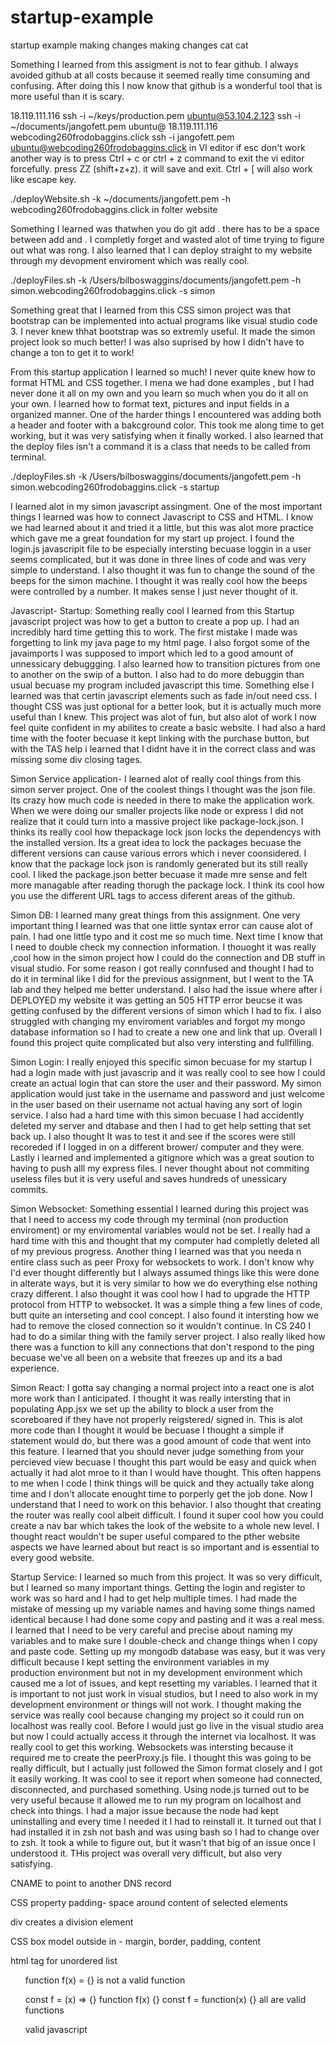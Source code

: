 # startup-example
startup example
making changes making changes
cat cat


Something I learned from this assigment is not to fear github. I always avoided github at all costs because it seemed really time consuming and confusing. After doing this I now know that github is a wonderful tool that is more useful than it is scary. 

18.119.111.116
ssh -i ~/keys/production.pem ubuntu@53.104.2.123
ssh -i ~/documents/jangofett.pem ubuntu@ 18.119.111.116
webcoding260frodobaggins.click
ssh -i jangofett.pem ubuntu@webcoding260frodobaggins.click
in VI editor if esc don't work another way is to press Ctrl + c or ctrl + z command to exit the vi editor forcefully. press ZZ (shift+z+z). it will save and exit. Ctrl + [ will also work like escape key.

./deployWebsite.sh -k ~/documents/jangofett.pem -h webcoding260frodobaggins.click
in folter website

Something I learned was thatwhen you do git add . there has to be a space between add and . I completly forget and wasted alot of time trying to figure out what was rong. I also learned that I can deploy straight to my website through my devopment enviroment which was really cool.

./deployFiles.sh -k /Users/bilboswaggins/documents/jangofett.pem -h simon.webcoding260frodobaggins.click -s simon

Something great that I learned from this CSS simon project was that bootstrap can be implemented into actual programs like visual studio code 3. I never knew thhat bootstrap was so extremly useful. It made the simon project look so much better! I was also suprised by how I didn't have to change a ton to get it to work!


From this startup application I learned so much! I never quite knew how to format HTML and CSS together. I mena we had done examples , but I had never done it all on my own and you learn so much when you do it all on your own. I learned how to format text, pictures and input fields in a organized manner. One of the harder things I encountered was adding both a header and footer with a bakcground color. This took me along time to get working, but it was very satisfying when it finally worked. I also learned that the deploy files isn't a command it is a class that needs to be called from terminal. 

./deployFiles.sh -k /Users/bilboswaggins/documents/jangofett.pem -h simon.webcoding260frodobaggins.click -s startup



I learned alot in my simon javascript assingment. One of the most important things I learned was how to connect Javascript to CSS and HTML. I know we had learned about it and tried it a little, but this was alot more practice which gave me a great foundation for my start up project. I found the login.js javascripit file to be especially intersting becuase loggin in a user seems complicated, but it was done in three lines of code and was very simple to understand. I also thought it was fun to change the sound of the beeps for the simon machine. I thought it was really cool how the beeps were controlled by a number. It makes sense I just never thought of it.

Javascript- Startup:
Something really cool I learned from this Startup javascript project was how to get a button to create a pop up. I had an incredibly hard time getting this to work. The first mistake I made was forgetting to link my java page to my html page. I also forgot some of the javaimports I was supposed to import which led to a good amount of unnessicary debuggging. I also learned how to transition pictures from one to another on the swip of a button. I also had to do more debuggin than usual becuase my program included javascript this time. Something else I learned was that certin javascript elements such as fade in/out need css. I thought CSS was just optional for a better look, but it is actually much more useful than I knew. This project was alot of fun, but also alot of work I now feel quite confident in my abilites to create a basic website. I had also a hard time with the footer becuase it kept linking with the purchase button, but with the TAS help i learned that I didnt have it in the correct class and was missing some div closing tages.

Simon Service application- I learned alot of really cool things from this simon server project. One of the coolest things I thought was the json file. Its crazy how much code is needed in there to make the application work. When we were doing our smaller projects like node or express I  did not realize that it could turn into a massive project like package-lock.json. I thinks its really cool how thepackage lock json locks the dependencys with the installed version. Its  a great idea to lock the packages becuase the different versions can cause various errors which i never coonsidered. I know that the package lock json is randomly generated but its still really cool. I liked the package.json better becuase it made mre sense and felt more managable after reading thorugh the package lock. I think its cool how you use the different URL tags to access diferent areas of the github.

Simon DB: I learned many great things from this assignment. One very important thing I learned was that one little syntax error can cause alot of pain. I had one little typo and it cost me so much time. Next time I know that I need to double check my connection information. I thouoght it was really ,cool how in the simon project how I could do the connection and DB stuff in visual studio. For some reason i got really connfused and thought I had to do it in terminal like I did for the previous assignment, but I went to the TA lab and they helped me better understand. I also had the issue where after i DEPLOYED my website it was getting an 505 HTTP error beucse it was getting confused by the different versions of simon which I had to fix. I also struggled with changing my enviroment variables and forgot my mongo database information so I had to create a new one and link that up. Overall I found this project quite complicated but also very intersting and fullfilling. 

Simon Login: I really enjoyed this specific simon becuase for my startup I had a login made with just javascrip and it was really cool to see how I could create an actual login that can store the user and their password. My simon application would just take in the username and password and just welcome in the user based on their username not actual having any sort of login service. I also had a hard time with this simon becuase I had accidently deleted my server and dtabase and then I had to get help setting that set back up. I also thought It was to test it and see if the scores were still recoreded if I logged in on a different brower/ computer and they were. Lastly i learned and implemented a gitignore which was a great soution to having to push alll my express files. I never thought about not commiting useless files but it is very useful and saves hundreds of unessicary commits. 

Simon Websocket: Something essential I learned during this project was that I need to access my code through my terminal (non production enviroment) or my enviromental variables would not be set. I really had a hard time with this and thought that my computer had completly deleted all of my previous progress. Another thing I learned was that you needa n entire class such as peer Proxy for websockets to work. I don't know why I'd ever thought differently but I always assumed things like this were done in alterate ways, but it is very similar to how we do everything else nothing crazy different. I also thought it was cool how I had to upgrade the HTTP protocol from HTTP to websocket. It was a simple thing a few lines of code, butt quite an interseting and cool concept. I also found it intersting how we had to remove the closed connection so it wouldn't continue. In CS 240 I had to do a similar thing with the family server project. I also really liked how there was a function to kill any connections that don't respond to the ping becuase we've all been on a website that freezes up and its a bad experience. 

Simon React: I gotta say changing a normal project into a react one is alot more work than I anticipated. I thought it was really intersting that in populating App.jsx we set up the ability to block a user from the scoreboared if they have not properly reigstered/ signed in. This is alot more code than I thought it would be becuase I thought a simple if statement would do, but there was a good amount of code that went into this feature. I learned that you should never judge something from your percieved view becuase I thought this part would be easy and quick when actually it had alot mroe to it than I would have thought. This often happens to me when I code I think things will be quick and they actually take along time and I don't allocate enought time to porperly get the job done. Now I understand that I need to work on this behavior. I also thought that creating the router was really cool albeit difficult. I found it super cool how you could create a nav bar which takes the look of the website to a whole new level. I thought react wouldn't be super useful compared to the pther website aspects we have learned about but react is so important and is essential to every good website.

Startup Service: I learned so much from this project. It was so very difficult, but I learned so many important things. Getting the login and register to work was so hard and I had to get help multiple times. I had made the mistake of messing up my variable names and having some things named identical because I had done some copy and pasting and it was a real mess. I learned that I need to be very careful and precise about naming my variables and to make sure I double-check and change things when I copy and paste code. Setting up my mongodb database was easy, but it was very difficult because I kept setting the environment variables in my production environment but not in my development environment which caused me a lot of issues, and kept resetting my variables. I learned that it is important to not just work in visual studios, but I need to also work in my development environment or things will not work. I thought making the service was really cool because changing my project so it could run on localhost was really cool. Before I would just go live in the visual studio area but now I could actually access it through the internet via localhost. It was really cool to get this working. Websockets was intersting because it required me to create the peerProxy.js file. I thought this was going to be really difficult, but I actually just followed the Simon format closely and I got it easily working. It was cool to see it report when someone had connected, disconnected, and purchased something. Using node.js turned out to be very useful because it allowed me to run my program on localhost and check into things. I had a major issue because the node had kept uninstalling and every time I needed it I had to reinstall it. It turned out that I had installed it in zsh not bash and was using bash so I had to change over to zsh. It took a while to figure out, but it wasn't that big of an issue once I understood it. THis project was overall very difficult, but also very satisfying. 



CNAME to point to another DNS record

CSS property padding- space around content of selected elements

div creates a division element

CSS box model outside in - margin, border, padding, content

html tag for unordered list <ul>
  
  function f(x) = {} is not a valid function
  
  const f = (x) => {}
function f(x) {}
const f = function(x) {} 
  all are valid functions
  
  valid javascript
  <script>1+1</script>
<script src='main.js' />
<div onclick='1+1' />
  
  not valid 
  <javascript>1+1</javascript>
  
  
  valid javascript object
  { n:1 }
  not valid
{ n=1 }
{ "n"=1}
{ "n"="1" }
  
  what does the DOM textContent Property do
  Sets the child text for the an element
  
  valid hyperlink format
  <a href='https://c.com'>x</a>
  
  using css change text color to blue
  div.header { color: blue; }
  
  not correct color changes
  div { color: blue; }
div#header { color: blue; }
header { color: blue; }
  
  valid JSON
  {"x":3}
  
  not valid JSON
  {'x':3}
{"x":undefined}
{x:3}
  
  makes a script excecutable
  chmod +x deploy.sh
  
  not script excecutable
  ls -la deploy.sh
ssh deploy.sh
sudo deploy.sh
  
  <!--...-->	Defines a comment
<!DOCTYPE> 	Defines the document type
<a>	Defines a hyperlink
<abbr>	Defines an abbreviation or an acronym
<acronym>	Not supported in HTML5. Use <abbr> instead.
Defines an acronym
<address>	Defines contact information for the author/owner of a document
<applet>	Not supported in HTML5. Use <embed> or <object> instead.
Defines an embedded applet
<area>	Defines an area inside an image map
<article>	Defines an article
<aside>	Defines content aside from the page content
<audio>	Defines embedded sound content
<b>	Defines bold text
<base>	Specifies the base URL/target for all relative URLs in a document
<basefont>	Not supported in HTML5. Use CSS instead.
Specifies a default color, size, and font for all text in a document
<bdi>	Isolates a part of text that might be formatted in a different direction from other text outside it
<bdo>	Overrides the current text direction
<big>	Not supported in HTML5. Use CSS instead.
Defines big text
<blockquote>	Defines a section that is quoted from another source
<body>	Defines the document's body
<br>	Defines a single line break
<button>	Defines a clickable button
<canvas>	Used to draw graphics, on the fly, via scripting (usually JavaScript)
<caption>	Defines a table caption
<center>	Not supported in HTML5. Use CSS instead.
Defines centered text
<cite>	Defines the title of a work
<code>	Defines a piece of computer code
<col>	Specifies column properties for each column within a <colgroup> element 
<colgroup>	Specifies a group of one or more columns in a table for formatting
<data>	Adds a machine-readable translation of a given content
<datalist>	Specifies a list of pre-defined options for input controls
<dd>	Defines a description/value of a term in a description list
<del>	Defines text that has been deleted from a document
<details>	Defines additional details that the user can view or hide
<dfn>	Specifies a term that is going to be defined within the content
<dialog>	Defines a dialog box or window
<dir>	Not supported in HTML5. Use <ul> instead.
Defines a directory list
<div>	Defines a section in a document
<dl>	Defines a description list
<dt>	Defines a term/name in a description list
<em>	Defines emphasized text 
<embed>	Defines a container for an external application
<fieldset>	Groups related elements in a form
<figcaption>	Defines a caption for a <figure> element
<figure>	Specifies self-contained content
<font>	Not supported in HTML5. Use CSS instead.
Defines font, color, and size for text
<footer>	Defines a footer for a document or section
<form>	Defines an HTML form for user input
<frame>	Not supported in HTML5.
Defines a window (a frame) in a frameset
<frameset>	Not supported in HTML5.
Defines a set of frames
<h1> to <h6>	Defines HTML headings
<head>	Contains metadata/information for the document
<header>	Defines a header for a document or section
<hr>	Defines a thematic change in the content
<html>	Defines the root of an HTML document
<i>	Defines a part of text in an alternate voice or mood
<iframe>	Defines an inline frame
<img>	Defines an image
<input>	Defines an input control
<ins>	Defines a text that has been inserted into a document
<kbd>	Defines keyboard input
<label>	Defines a label for an <input> element
<legend>	Defines a caption for a <fieldset> element
<li>	Defines a list item
<link>	Defines the relationship between a document and an external resource (most used to link to style sheets)
<main>	Specifies the main content of a document
<map>	Defines an image map
<mark>	Defines marked/highlighted text
<meta>	Defines metadata about an HTML document
<meter>	Defines a scalar measurement within a known range (a gauge)
<nav>	Defines navigation links
<noframes>	Not supported in HTML5.
Defines an alternate content for users that do not support frames
<noscript>	Defines an alternate content for users that do not support client-side scripts
<object>	Defines a container for an external application
<ol>	Defines an ordered list
<optgroup>	Defines a group of related options in a drop-down list
<option>	Defines an option in a drop-down list
<output>	Defines the result of a calculation
<p>	Defines a paragraph
<param>	Defines a parameter for an object
<picture>	Defines a container for multiple image resources
<pre>	Defines preformatted text
<progress>	Represents the progress of a task
<q>	Defines a short quotation
<rp>	Defines what to show in browsers that do not support ruby annotations
<rt>	Defines an explanation/pronunciation of characters (for East Asian typography)
<ruby>	Defines a ruby annotation (for East Asian typography)
<s>	Defines text that is no longer correct
<samp>	Defines sample output from a computer program
<script>	Defines a client-side script
<section>	Defines a section in a document
<select>	Defines a drop-down list
<small>	Defines smaller text
<source>	Defines multiple media resources for media elements (<video> and <audio>)
<span>	Defines a section in a document
<strike>	Not supported in HTML5. Use <del> or <s> instead.
Defines strikethrough text
<strong>	Defines important text
<style>	Defines style information for a document
<sub>	Defines subscripted text
<summary>	Defines a visible heading for a <details> element
<sup>	Defines superscripted text
<svg>	Defines a container for SVG graphics
<table>	Defines a table
<tbody>	Groups the body content in a table
<td>	Defines a cell in a table
<template>	Defines a container for content that should be hidden when the page loads
<textarea>	Defines a multiline input control (text area)
<tfoot>	Groups the footer content in a table
<th>	Defines a header cell in a table
<thead>	Groups the header content in a table
<time>	Defines a specific time (or datetime)
<title>	Defines a title for the document
<tr>	Defines a row in a table
<track>	Defines text tracks for media elements (<video> and <audio>)
<tt>	Not supported in HTML5. Use CSS instead.
Defines teletype text
<u>	Defines some text that is unarticulated and styled differently from normal text
<ul>	Defines an unordered list
<var>	Defines a variable
<video>	Defines embedded video content
<wbr>	Defines a possible line-break

The sudo command allows you to run programs with the security privileges of another user

ls -la  The following command is ls which is short for list. This command lists all files in a directory.

The ssh command provides a secure encrypted connection between two hosts over an insecure network.

D) <img src="/images/picture.png" /

font weight makes text bold

spacing between elements is margin 

spacing within an element is padding

C) float: right; - to get it to float right

How would you set the width of an element to be 100%? Include complete punctuation.
B) width: 100%;

How would you specify that a set of CSS properties applies to the following div?
<div id="content">
A) #content

How would you specify that a set of CSS properties applies to the following div?
<div class="special">
C) .special

What pseudo-selector would you add to an element to show a style when the mouse is over an element? Include the necessary punctuation.
D) :hover

<strong> creates bold text

change font size
#header{
font-size: 250%
}

MouseEvents
onClick();
onMouseOut(); //when the user mouses over, or out of, an HTML object
onmousedown(), onmouseup(); //part of mouse-click
dblclick()
hover()
mouseenter(); //when mouse enters an element

Which code snippet will select all p elements and remove them?
$("p").remove();

Which jQuery code snippet will select <li class='source'> </li> element and change the text to 'AP'
$(".source").text("AP");


Which code snippet will select all p elements and remove them?
$("p").remove();


Which jQuery code snippet will create a new h1 element with the text 'Breaking news' and prepend it to <div class='article'>...</div> element
$(".article").append("<h1>Cool</h1>");


Which jQuery code snippet will select the ul element and add the class "attribution"?
$("ul").addClass("intro");


Which jQuery code snippet will select the <p class="description">..</p> and remove the class "description".
$("p").removeClass("description");

if this is what they are asking??


Which jQuery code will create a new li element with the class author and append it to
$("ol").append("<li class='intro'>Appended item</li>");


Which jQuery code snippet will select the a element and change the text to "Read more"
$(".source").text("Read More");
$("#test").text("Read More");


Which jQuery code snippet will select the next sibling of the <p class="description>.. </p> element
$(p.description).next()


Which jQuery code snippet will select the previous sibling of the ul element and change its text to "Breaking news"?
$("ul.ENTER_ID_HERE").prev().text("Breaking News");


In creating a new web page, what is the presentation Layer?
CSS
  
  behviorala layer- javascript


content layer HTML

  How would you use CSS tochangeall the div elements to have a background color of blue?
div{
background-color: lightblue;
}
  
  Which HTML Tag would you use to create a numbered list?
<ol><li></li></ol>


In HTML, <em> is usedto identify
italicized

What would you use in jQuery to select all p elements on the page?
$("p")


Create a new element and append it to the ul element
$("#btn2").click(function(){
$("ol").append("<li>Appended item</li>");



const petRegex = /(dog)|(cat)|(bird)/gim;
const text = 'Both cats and dogs are pets, but not rocks.';

text.match(petRegex);
// RETURNS: ['cat', 'dog']

text.replace(petRegex, 'animal');
// RETURNS: Both animals and animals are pets, but not rocks.

petRegex.test(text);
// RETURNS: true





Something really cool I learned from this Startup javascript project was how to get a button to create a pop up. I had an incredibly hard time getting this to work. The first mistake I made was forgetting to link my java page to my html page. I also forgot some of the javaimports I was supposed to import which led to a good amount of unnessicary debuggging. I also learned how to transition pictures from one to another on the swip of a button. I also had to do more debuggin than usual becuase my program included javascript this time. Something else I learned was that certin javascript elements such as fade in/out need css. I thought CSS was just optional for a better look, but it is actually much more useful than I knew. This project was alot of fun, but also alot of work I now feel quite confident in my abilites to create a basic website. I had also a hard time with the footer becuase it kept linking with the purchase button, but with the TAS help i learned that I didnt have it in the correct class and was missing some div closing tages.


ask about adding sumbit buttonr ecipt to purchase sumbit button
ask about storing user login info

From our frontend Javascript we can make requests to external services running anywhere in the world. This allows us to get external data, such as an inspirational quote, that we then inject into the DOM for the user to read. To make a web service request, we supply the URL of the web service to the fetch function that is built into the browser.The next step in building a full stack web application, is to create our own web service. Our web service will provide the static frontend files along with functions to handle fetch requests for things like storing data persistently, providing security, running tasks, executing application logic that you don't want your user to be able to see, and communicating with other users. The functionality provided by your web service represents the backend of your application.

Generally the functions provided by a web service are called endpoints, or sometimes APIs. You access the web service endpoints from your frontend JavaScript with the fetch function. In the picture below, the backend web service is not only providing the static files that make up the frontend, but also providing the web service endpoints that the frontend calls to do things like get a user, create a user, or get high scores.

Backend

The backend web service can also use fetch to make requests to other web services. For example, in the image below the frontend uses fetch to request the user's data from the backend web service. The backend then uses fetch to call two other web services, one to get the user's data from the database, and another one to request subway routes that are near the user's home. That data is then combined together by the backend web service and returned to the frontend for display in the browser.

Port	Protocol
20	File Transfer Protocol (FTP) for data transfer
22	Secure Shell (SSH) for connecting to remote devices
25	Simple Mail Transfer Protocol (SMTP) for sending email
53	Domain Name System (DNS) for looking up IP addresses
80	Hypertext Transfer Protocol (HTTP) for web requests
110	Post Office Protocol (POP3) for retrieving email
123	Network Time Protocol (NTP) for managing time
161	Simple Network Management Protocol (SNMP) for managing network devices such as routers or printers
194	Internet Relay Chat (IRC) for chatting
443	HTTP Secure (HTTPS) for secure web requests

An HTTP request has this general syntax.

<verb> <url path, parameters, anchor> <version>
[<header key: value>]*
[

  <body>
]

If you list the files in directory you will notice that it has created a file named package.json. This file contains three main things: 1) Metadata about your project such as its name and the default entry JavaScript file, 2) commands that you can execute to do things like run, test, or distribute your code, and 3) packages that this project depends upon. With NPM initialized to work with your project, you can now use it to install a node package. As a simple example, we will install a package that knows how to tell jokes. This package is called give-me-a-joke. You can search for it on the NPM website, see how often it is installed, examine the source code, and learn about who created it. You install the package using npm install followed by the name of the package.With JavaScript we can write code that listens on a server port (e.g. 8080), receives HTTP requests, processes them, and then responds. We can use this to create a simple web service that we then execute using Node.js.

The following example first initializes the use of NPM and installs the package http. The http package contains the functionality for listening on server ports and manipulating HTTP requests.

In our example above we hard coded the store name to be provo. A real store endpoint would allow any store name to be provided as a parameter in the path. Express supports path parameters by prefixing the parameter name with a colon (:). Express creates a map of path parameters and populates it with the matching values found in the URL path. You then reference the parameters using the req.params object. Using this pattern you can rewrite our getStore endpoint as follows.

app.get('/store/:storeName', (req, res, next) => {
  res.send({ name: req.params.storeName });
}); if you wanted an endpoint that used the POST or DELETE HTTP verb then you just use the post or delete function on the Express app object.

100	Continue	The service is working on the request
200	Success	The requested resource was found and returned as appropriate.
201	Created	The request was successful and a new resource was created.
204	No Content	The request was successful but no resource is returned.
304	Not Modified	The cached version of the resource is still valid.
307	Permanent redirect	The resource is no longer at the requested location. The new location is specified in the response location header.
308	Temporary redirect	The resource is temporarily located at a different location. The temporary location is specified in the response location header.
400	Bad request	The request was malformed or invalid.
401	Unauthorized	The request did not provide a valid authentication token.
403	Forbidden	The provided authentication token is not authorized for the resource.
404	Not found	An unknown resource was requested.
408	Request timeout	The request takes too long.
409	Conflict	The provided resource represents an out of date version of the resource.
418	I'm a teapot	The service refuses to brew coffee in a teapot.
429	Too many requests	The client is making too many requests in too short of a time period.
500	Internal server error	The server failed to properly process the request.
503	Service unavailable	The server is temporarily down. The client should try again with an exponential back off.

The ability to make HTTP requests from JavaScript is one of the main technologies that changed the web from static content pages (Web 1.0) to one of web applications (Web 2.0) that fully interact with the user. Microsoft introduced the first API for making HTTP requests from JavaScript with the XMLHttpRequest API.

Today, the fetch API is the preferred way to make HTTP requests. The fetch function is built into the browser's JavaScript runtime. This means you can call it from JavaScript code running in a browser.

The basic usage of fetch takes a URL and returns a promise. The promise then function takes a callback function that is asynchronously called when the requested URL content is obtained. If the returned content is of type application/json you can use the json function on the response object to convert it to a JavaScript object.

The following example makes a fetch request to get and display an inspirational quote.

fetch('https://api.quotable.io/random')
  .then((response) => response.json())
  .then((jsonResponse) => {
    console.log(jsonResponse);
  });
Response

{
  content: 'Never put off till tomorrow what you can do today.',
  author: 'Thomas Jefferson',
};
To do a POST request you populate the options parameter with the HTTP method and headers.

fetch('https://jsonplaceholder.typicode.com/posts', {
  method: 'POST',
  body: JSON.stringify({
    title: 'test title',
    body: 'test body',
    userId: 1,
  }),
  headers: {
    'Content-type': 'application/json; charset=UTF-8',
  },
})
  .then((response) => response.json())
  .then((jsonResponse) => {
    console.log(jsonResponse);
  });
  
  Using Mongo from your code
With that all done, you should be good to use Atlas from both your development and production environments. You can test that things are working correctly with the following example.

const { MongoClient } = require('mongodb');
const config = require('./dbConfig.json');

async function main() {
  // Connect to the database cluster
  const url = `mongodb+srv://${config.userName}:${config.password}@${config.hostname}`;
  const client = new MongoClient(url);
  const db = client.db('rental');
  const collection = db.collection('house');

  // Test that you can connect to the database
  (async function testConnection() {
    await client.connect();
    await db.command({ ping: 1 });
  })().catch((ex) => {
    console.log(`Unable to connect to database with ${url} because ${ex.message}`);
    process.exit(1);
  });

  // Insert a document
  const house = {
    name: 'Beachfront views',
    summary: 'From your bedroom to the beach, no shoes required',
    property_type: 'Condo',
    beds: 1,
  };
  await collection.insertOne(house);

  // Query the documents
  const query = { property_type: 'Condo', beds: { $lt: 2 } };
  const options = {
    sort: { score: -1 },
    limit: 10,
  };

  const cursor = collection.find(query, options);
  const rentals = await cursor.toArray();
  rentals.forEach((i) => console.log(i));
}

main().catch(console.error);

avaScript running on a browser can initiate a websocket connection with the browser's WebSocket API. First you create a WebSocket object by specifying the port you want to communicate on.

You can then send messages with the send function, and register a callback using the onmessage function to receive messages.

const socket = new WebSocket('ws://localhost:9900');

socket.onmessage = (event) => {
  console.log('received: ', event.data);
};

socket.send('I am listening');
The server uses the ws package to create a WebSocketServer that is listening on the same port the browser is using. By specifying a port when you create the WebSocketServer you are telling the server to listen for HTTP connections on that port and to automatically upgrade them to a WebSocket connection if the request has a connection: Upgrade header.

When a connection is detected it calls the server's on connection callback. The server can then send messages with the send function, and register a callback using the on message function to receive messages.

Some common functional pieces in a web application chain include:

Code repository - Stores code in a shared, versioned, location.
Linter - Removes, or warns, of non-idiomatic code usage.
Prettier - Formats code according to a shared standard.
Transpiler - Compiles code into a different format. For example, from JSX to JavaScript.
Polyfill - Generates backward compatible code for supporting old browser versions that do not support the latest standards.
Bundler - Packages code into bundles for delivery to the browser. This enables compatibility (for example with ES6 module support), or performance (with lazy loading).
Minifier - Removes whitespace and renames variables in order to make code smaller and more efficient to deploy.
Testing - Automated tests at multiple levels to ensure correctness.
Deployment - Automated packaging and delivery of code from the development environment to the production environment.

PM2: A production process manager for Node. js applications that has a built-in load balancer. PM2 enables you to keep applications alive forever, reloads them without downtime, helps you to manage application logging, monitoring, and clustering.

Components
📖 Recommended reading: React.dev - Your First Component

React components allow you to modularize the functionality of your application. This allows the underlying code to directly represent the components that a user interacts with. It also enables code reuse as common application component often show up repeatedly.

The render function
One of the primary purposes of a component is to generate user interface. This is done with the components render function. Whatever is returned from the render function is inserted into the component HTML element.

As a simple example, a JSX file containing a React component element named Demo would cause React to load the Demo component, call the render function, and insert the result into the place of the Demo element.

JSX

<div>
  Component: <Demo />
</div>
Notice that Demo is not a valid HTML element. The transpiler will replace this tag with the resulting rendered HTML.

React component

function Demo() {
  const who = 'world';
  return <b>Hello {who}</b>;
}
Resulting HTML

<div>Component: <b>Hello world</b></p>
Properties
React components also allow you to pass information to them in the form of element properties. The component receives the properties in its constructor and then can display them when it renders.

JSX

<div>Component: <Demo who="Walke" /><div>
React component

function Demo(props) {
  return <b>Hello {props.who}</b>;
}
Resulting HTML

<div>Component: <b>Hello Walke</b></div>
State
In addition to properties, a component can have internal state. Component state is created by calling the React.useState hook function. The useState function returns a variable that contains the current state and a function to update the state. The following example creates a state variable called clicked and toggles the click state in the updateClicked function that gets called when the paragraph text is clicked.

const Clicker = () => {
  const [clicked, updateClicked] = React.useState(false);

  const onClicked = (e) => {
    updateClicked(!clicked);
  };

  return <p onClick={(e) => onClicked(e)}>clicked: {`${clicked}`}</p>;
};

const root = ReactDOM.createRoot(document.getElementById('root'));
root.render(<Clicker />);
You should note that you can use JSX even without a function. A simple variable representing JSX will work anyplace you would otherwise provide a component.

const hello = <div>Hello</div>;

ReactDOM.render(hello, document.getElementById('root'));
Class style components
In addition to the preferred function style components demonstrated above, React also supports class style components. However, you should note that the React team is moving away from the class style representation, and for that reason you should probably not use it. With that said, you are likely to see class style components and so you should be aware of the syntax. Below is the equivalent class style component for the Clicker component that we created above.

The major difference is that properties are loaded on the constructor and state is set using a setState function on the component object.

class Clicker extends React.Component {
  constructor(props) {
    super(props);
    this.state = {
      clicked: false,
    };
  }
  onClicked() {
    this.setState({
      clicked: !this.state.clicked,
    });
  }
  render() {
    return <p onClick={(e) => this.onClicked(e)}>clicked: {`${this.state.clicked}`}</p>;
  }
}

const root = ReactDOM.createRoot(document.getElementById('root'));
root.render(<Clicker />);



